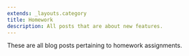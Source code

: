 ```yaml
---
extends: _layouts.category
title: Homework
description: All posts that are about new features.
---
```


These are all blog posts pertaining to homework assignments. 
